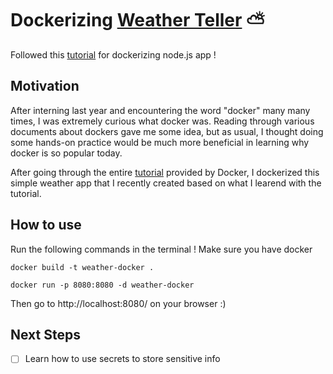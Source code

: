 # Dockerizing [Weather Teller](https://github.com/ac-hj/weather-teller) ⛅️

Followed this [tutorial](https://nodejs.org/en/docs/guides/nodejs-docker-webapp/) for dockerizing node.js app !

## Motivation 
After interning last year and encountering the word "docker" many many times, I was extremely curious what docker was. Reading through various documents about dockers gave me some idea, but as usual, I thought doing some hands-on practice would be much more beneficial in learning why docker is so popular today.

After going through the entire [tutorial](https://docs.docker.com/get-started/) provided by Docker, I dockerized this simple weather app that I recently created based on what I learend with the tutorial. 

## How to use
Run the following commands in the terminal ! Make sure you have docker

` docker build -t weather-docker . `

` docker run -p 8080:8080 -d weather-docker `

Then go to http://localhost:8080/ on your browser :)

## Next Steps
- [ ] Learn how to use secrets to store sensitive info



